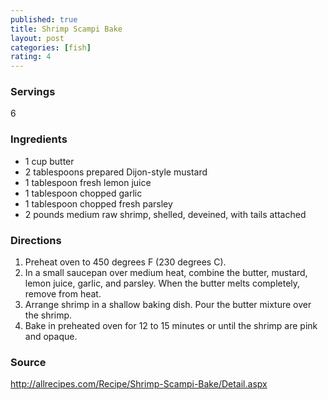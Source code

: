 ```yaml
---
published: true
title: Shrimp Scampi Bake
layout: post
categories: [fish]
rating: 4
---
```

### Servings
6

### Ingredients
- 1 cup butter
- 2 tablespoons prepared Dijon-style mustard
- 1 tablespoon fresh lemon juice
- 1 tablespoon chopped garlic
- 1 tablespoon chopped fresh parsley
- 2 pounds medium raw shrimp, shelled, deveined, with tails attached

### Directions
1. Preheat oven to 450 degrees F (230 degrees C).
2. In a small saucepan over medium heat, combine the butter, mustard, lemon juice, garlic, and parsley. When the butter melts completely, remove from heat.
3. Arrange shrimp in a shallow baking dish. Pour the butter mixture over the shrimp.
4. Bake in preheated oven for 12 to 15 minutes or until the shrimp are pink and opaque.

### Source
<a href="http://allrecipes.com/Recipe/Shrimp-Scampi-Bake/Detail.aspx" target="new">http://allrecipes.com/Recipe/Shrimp-Scampi-Bake/Detail.aspx</a>
